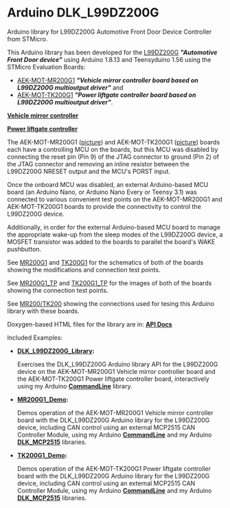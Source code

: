 # Arduino DLK_L99DZ200G
Arduino library for L99DZ200G Automotive Front Door Device Controller from STMicro.

This Arduino library has been developed for the 
[L99DZ200G](https://www.st.com/en/automotive-analog-and-power/l99dz200g.html)
**_"Automotive Front Door device"_** using Arduino 1.8.13 and Teensyduino 1.56 using
the STMicro Evaluation Boards:
- [AEK-MOT-MR200G1](https://www.st.com/en/evaluation-tools/aek-mot-mr200g1.html)
**_"Vehicle mirror controller board based on L99DZ200G multioutput driver"_** and
- [AEK-MOT-TK200G1](https://www.st.com/en/evaluation-tools/aek-mot-tk200g1.html)
**_"Power liftgate controller board based on L99DZ200G multioutput driver"_**.

**[Vehicle mirror controller](docs/AEK-MOT-MR200G1_Block.PNG)**

**[Power liftgate controller](docs/AEK-MOT-TK200G1_Diagram.png)**

The AEK-MOT-MR200G1 ([picture](docs/AEK-MOT-MR200G1.png)) and AEK-MOT-TK200G1
([picture](docs/AEK-MOT-TK200G1.png)) boards each have a controlling MCU on the boards,
but this MCU was disabled by connecting the reset pin (Pin 9) of the JTAG connector to
ground (Pin 2) of the JTAG connector and removing an inline resistor between the
L99DZ200G NRESET output and the MCU's PORST input.

Once the onboard MCU was disabled, an external Arduino-based MCU board (an Arduino Nano,
or Arduino Nano Every or Teensy 3.1) was connected to various convenient test points on the
AEK-MOT-MR200G1 and AEK-MOT-TK200G1 boards to provide the connectivity to control the
L99DZ200G device.

Additionally, in order for the external Arduino-based MCU board to manage the appropriate
wake-up from the sleep modes of the L99DZ200G device, a MOSFET transistor was added to the
boards to parallel the board's WAKE pushbutton.

See [MR200G1](docs/MR200G1_.S01.pdf) and [TK200G1](docs/TK200G1_.S01.pdf) for the schematics
of both of the boards showing the modifications and connection test points.

See [MR200G1_TP](docs/AEK-MOT-MR200G1_TP.png) and [TK200G1_TP](docs/AEK-MOT-TK200G1_TP.png)
for the images of both of the boards showing the connection test points.

See [MR200/TK200](docs/MR200_TK200-MCU%20Wiring.pdf) showing the connections used for tesing
this Arduino library with these boards.

Doxygen-based HTML files for the library are in: **[API Docs](docs/html/class_d_l_k___l99_d_z200_g.html)**

Included Examples:
 - **[DLK_L99DZ200G_Library](examples/DLK_L99DZ200G_Library):**
 
    Exercises the DLK_L99DZ200G Arduino library API for the L99DZ200G device on the AEK-MOT-MR200G1
    Vehicle mirror controller board and the AEK-MOT-TK200G1 Power liftgate controller board,
    interactively using my Arduino **[CommandLine](https://github.com/dlkeng/Arduino_CommandLine)**
    library.

 - **[MR200G1_Demo](examples/MR200G1_Demo):**
 
    Demos operation of the AEK-MOT-MR200G1 Vehicle mirror controller board with the
    DLK_L99DZ200G Arduino library for the L99DZ200G device, including CAN control
    using an external MCP2515 CAN Controller Module,
    using my Arduino **[CommandLine](https://github.com/dlkeng/Arduino_CommandLine)**
    and my Arduino **[DLK_MCP2515](https://github.com/dlkeng/Arduino_DLK_MCP2515)**
    libraries.

 - **[TK200G1_Demo](examples/TK200G1_Demo):**
 
    Demos operation of the AEK-MOT-TK200G1 Power liftgate controller board with the
    DLK_L99DZ200G Arduino library for the L99DZ200G device, including CAN control
    using an external MCP2515 CAN Controller Module,
    using my Arduino **[CommandLine](https://github.com/dlkeng/Arduino_CommandLine)**
    and my Arduino **[DLK_MCP2515](https://github.com/dlkeng/Arduino_DLK_MCP2515)**
    libraries.

